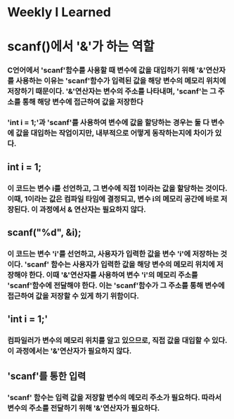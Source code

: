 # Weekly I Learned


# scanf()에서 '&'가 하는 역할

### C언어에서 'scanf'함수를 사용할 때 변수에 값을 대입하기 위해 '&'연산자를 사용하는 이유는 'scanf'함수가 입력된 값을 해당 변수의 메모리 위치에 저장하기 때문이다. '&'연산자는 변수의 주소를 나타내며, 'scanf'는 그 주소를 통해 해당 변수에 접근하여 값을 저장한다

### 'int i = 1;'과 'scanf'를 사용하여 변수에 값을 할당하는 경우는 둘 다 변수에 값을 대입하는 작업이지만, 내부적으로 어떻게 동작하는지에 차이가 있다.

## int i = 1;
### 이 코드는 변수 i를 선언하고, 그 변수에 직접 1이라는 값을 할당하는 것이다. 이때, 1이라는 값은 컴파일 타임에 결정되고, 변수 i의 메모리 공간에 바로 저장된다. 이 과정에서 & 연산자는 필요하지 않다.

## scanf("%d", &i);
### 이 코드는 변수 'i'를 선언하고, 사용자가 입력한 값을 변수 'i'에 저장하는 것이다. 'scanf' 함수는 사용자가 입력한 값을 해당 변수의 메모리 위치에 저장해야 한다. 이때 '&'연산자를 사용하여 변수 'i'의 메모리 주소를 'scanf'함수에 전달해야 한다. 이는 'scanf'함수가 그 주소를 통해 변수에 접근하여 값을 저장할 수 있게 하기 위함이다.

## 'int i = 1;'
### 컴파일러가 변수의 메모리 위치를 알고 있으므로, 직접 값을 대입할 수 있다. 이 과정에서는 '&'연산자가 필요하지 않다.
## 'scanf'를 통한 입력
### 'scanf' 함수는 입력 값을 저장할 변수의 메모리 주소가 필요하다. 따라서 변수의 주소를 전달하기 위해 '&'연산자가 필요하다.
